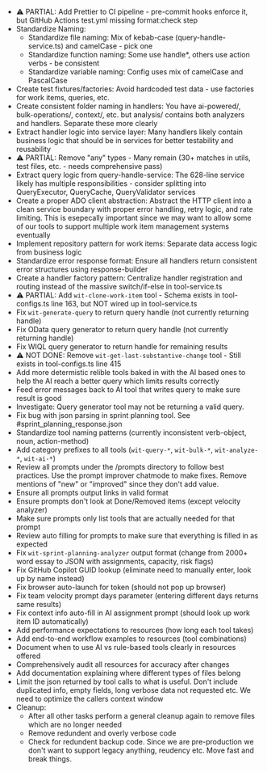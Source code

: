 - ⚠️ PARTIAL: Add Prettier to CI pipeline - pre-commit hooks enforce it, but GitHub Actions test.yml missing format:check step
- Standardize Naming:
    - Standardize file naming: Mix of kebab-case (query-handle-service.ts) and camelCase - pick one
    - Standardize function naming: Some use handle*, others use action verbs - be consistent
    - Standardize variable naming: Config uses mix of camelCase and PascalCase
- Create test fixtures/factories: Avoid hardcoded test data - use factories for work items, queries, etc.
- Create consistent folder naming in handlers: You have ai-powered/, bulk-operations/, context/, etc. but analysis/ contains both analyzers and handlers. Separate these more clearly
- Extract handler logic into service layer: Many handlers likely contain business logic that should be in services for better testability and reusability
- ⚠️ PARTIAL: Remove "any" types - Many remain (30+ matches in utils, test files, etc. - needs comprehensive pass)
- Extract query logic from query-handle-service: The 628-line service likely has multiple responsibilities - consider splitting into QueryExecutor, QueryCache, QueryValidator services
- Create a proper ADO client abstraction: Abstract the HTTP client into a clean service boundary with proper error handling, retry logic, and rate limiting. This is esepecally important since we may want to allow some of our tools to support multiple work item management systems eventually
- Implement repository pattern for work items: Separate data access logic from business logic
- Standardize error response format: Ensure all handlers return consistent error structures using response-builder
- Create a handler factory pattern: Centralize handler registration and routing instead of the massive switch/if-else in tool-service.ts
- ⚠️ PARTIAL: Add `wit-clone-work-item` tool - Schema exists in tool-configs.ts line 163, but NOT wired up in tool-service.ts
- Fix `wit-generate-query` to return query handle (not currently returning handle)
- Fix OData query generator to return query handle (not currently returning handle)
- Fix WIQL query generator to return handle for remaining results
- ⚠️ NOT DONE: Remove `wit-get-last-substantive-change` tool - Still exists in tool-configs.ts line 415
- Add more determistic relible tools baked in with the AI based ones to help the AI reach a better query which limits results correctly
- Feed error messages back to AI tool that writes query to make sure result is good
- Investigate: Query generator tool may not be returning a valid query. 
- Fix bug with json parsing in sprint planning tool. See #sprint_planning_response.json
- Standardize tool naming patterns (currently inconsistent verb-object, noun, action-method)
- Add category prefixes to all tools (`wit-query-*`, `wit-bulk-*`, `wit-analyze-*`, `wit-ai-*`)
- Review all prompts under the /prompts directory to follow best practices. Use the prompt improver chatmode to make fixes. Remove mentions of "new" or "improved" since they don't add value.
- Ensure all prompts output links in valid format
- Ensure prompts don't look at Done/Removed items (except velocity analyzer)
- Make sure prompts only list tools that are actually needed for that prompt
- Review auto filling for prompts to make sure that everything is filled in as expected
- Fix `wit-sprint-planning-analyzer` output format (change from 2000+ word essay to JSON with assignments, capacity, risk flags)
- Fix GitHub Copilot GUID lookup (eliminate need to manually enter, look up by name instead)
- Fix browser auto-launch for token (should not pop up browser)
- Fix team velocity prompt days parameter (entering different days returns same results)
- Fix context info auto-fill in AI assignment prompt (should look up work item ID automatically)
- Add performance expectations to resources (how long each tool takes)
- Add end-to-end workflow examples to resources (tool combinations)
- Document when to use AI vs rule-based tools clearly in resources offered
- Comprehensively audit all resources for accuracy after changes
- Add documentation explaining where different types of files belong
- Limit the json returned by tool calls to what is useful. Don't include duplicated info, empty fields, long verbose data not requested etc. We need to optimize the callers context window
- Cleanup:
    - After all other tasks perform a general cleanup again to remove files which are no longer needed
    - Remove redundent and overly verbose code
    - Check for redundent backup code. Since we are pre-production we don't want to support legacy anything, reudency etc. Move fast and break things.